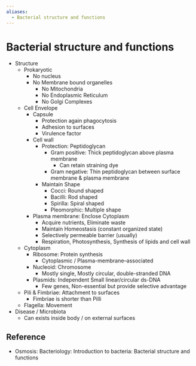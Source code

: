 ```yaml
---
aliases:
  - Bacterial structure and functions
---
```


# Bacterial structure and functions

- Structure
	- Prokaryotic
		- No nucleus
		- No Membrane bound organelles
			- No Mitochondria
			- No Endoplasmic Reticulum
			- No Golgi Complexes
	- Cell Envelope
		- Capsule
			- Protection again phagocytosis
			- Adhesion to surfaces
			- Virulence factor
		- Cell wall
			- Protection: Peptidoglycan
				- Gram positive: Thick peptidoglycan above plasma membrane
					- Can retain straining dye
				- Gram negative: Thin peptidoglycan between surface membrane & plasma membrane
			- Maintain Shape
				- Cocci: Round shaped
				- Bacilli: Rod shaped
				- Spirilla: Spiral shaped
				- Pleomorphic: Multiple shape
		- Plasma membrane: Enclose Cytoplasm
			- Acquire nutrients, Eliminate waste
			- Maintain Homeostasis (constant organized state)
			- Selectively permeable barrier (usually)
			- Respiration, Photosynthesis, Synthesis of lipids and cell wall
	- Cytoplasm
		- Ribosome: Protein synthesis
			- Cytoplasmic / Plasma-membrane–associated
		- Nucleoid: Chromosome
			- Mostly single, Mostly circular, double-stranded DNA
		- Plasmids: Independent Small linear/circular ds-DNA
			- Few genes, Non-essential but provide selective advantage
	- Pili & Fimbriae: Attachment to surfaces
		- Fimbriae is shorter than Pilli
	- Flagella: Movement
- Disease / Microbiota
	- Can exists inside body / on external surfaces

## Reference

- Osmosis: Bacteriology: Introduction to bacteria: Bacterial structure and functions
